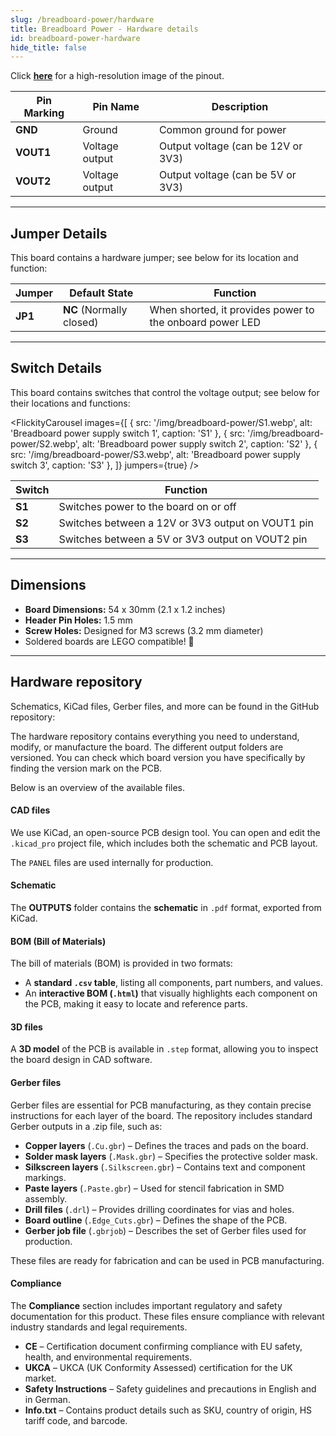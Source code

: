 ```yaml
---
slug: /breadboard-power/hardware
title: Breadboard Power - Hardware details
id: breadboard-power-hardware
hide_title: false
---
```


<CenteredImage src="/img/breadboard-power/pinout.png" alt="Pinout" />

Click [**here**](/img/breadboard-power/pinout.png) for a high-resolution image of the pinout.

| Pin Marking | Pin Name | Description                                     |
| ----------- | -------- | ----------------------------------------------- |
| **GND**     | Ground   | Common ground for power            |
| **VOUT1**   | Voltage output   | Output voltage (can be 12V or 3V3)    |
| **VOUT2**   | Voltage output   | Output voltage (can be 5V or 3V3)     |

---

## Jumper Details

This board contains a hardware jumper; see below for its location and function:

<CenteredImage src="/img/breadboard-power/jp1.webp" alt="Breadboard power jumper location" width="550px" />

| Jumper  | Default State            | Function                                                                                          |
| ------- | ------------------------ | ------------------------------------------------------------------------------------------------- |
| **JP1** | **NC** (Normally closed) | When shorted, it provides power to the onboard power LED                              |

---

## Switch Details

This board contains switches that control the voltage output; see below for their locations and functions:

<FlickityCarousel
  images={[
    { src: '/img/breadboard-power/S1.webp', alt: 'Breadboard power supply switch 1', caption: 'S1' },
    { src: '/img/breadboard-power/S2.webp', alt: 'Breadboard power supply switch 2', caption: 'S2' },
    { src: '/img/breadboard-power/S3.webp', alt: 'Breadboard power supply switch 3', caption: 'S3' },
  ]}
  jumpers={true}
/>

| Switch  | Function                                    |
| ------- | ------------------------------------------- |
| **S1**  | Switches power to the board on or off          |
| **S2**  | Switches between a 12V or 3V3 output on VOUT1 pin |
| **S3**  | Switches between a 5V or 3V3 output on VOUT2 pin |

---

## Dimensions

- **Board Dimensions:** 54 x 30mm (2.1 x 1.2 inches)
- **Header Pin Holes:** 1.5 mm
- **Screw Holes:** Designed for M3 screws (3.2 mm diameter)
- Soldered boards are LEGO compatible! 🧱

---

## Hardware repository

Schematics, KiCad files, Gerber files, and more can be found in the GitHub repository:

<QuickLink 
  title="Breadboard power supply board Hardware Design" 
  description="GitHub hardware repository for this product"
  url="https://github.com/SolderedElectronics/Breadboard-power-supply-board-hardware-design" 
/> 

The hardware repository contains everything you need to understand, modify, or manufacture the board. The different output folders are versioned. You can check which board version you have specifically by finding the version mark on the PCB.

Below is an overview of the available files.  

#### CAD files

We use KiCad, an open-source PCB design tool. You can open and edit the `.kicad_pro` project file, which includes both the schematic and PCB layout.  

The `PANEL` files are used internally for production.  

#### Schematic

The **OUTPUTS** folder contains the **schematic** in `.pdf` format, exported from KiCad.

#### BOM (Bill of Materials)

The bill of materials (BOM) is provided in two formats:  

- A **standard `.csv` table**, listing all components, part numbers, and values.  
- An **interactive BOM (`.html`)** that visually highlights each component on the PCB, making it easy to locate and reference parts.  

#### 3D files

A **3D model** of the PCB is available in `.step` format, allowing you to inspect the board design in CAD software.  

#### Gerber files 

Gerber files are essential for PCB manufacturing, as they contain precise instructions for each layer of the board. The repository includes standard Gerber outputs in a .zip file, such as:  

- **Copper layers** (`.Cu.gbr`) – Defines the traces and pads on the board.  
- **Solder mask layers** (`.Mask.gbr`) – Specifies the protective solder mask.  
- **Silkscreen layers** (`.Silkscreen.gbr`) – Contains text and component markings.  
- **Paste layers** (`.Paste.gbr`) – Used for stencil fabrication in SMD assembly.  
- **Drill files** (`.drl`) – Provides drilling coordinates for vias and holes.  
- **Board outline** (`.Edge_Cuts.gbr`) – Defines the shape of the PCB.  
- **Gerber job file** (`.gbrjob`) – Describes the set of Gerber files used for production.  

These files are ready for fabrication and can be used in PCB manufacturing.

#### Compliance  

The **Compliance** section includes important regulatory and safety documentation for this product. These files ensure compliance with relevant industry standards and legal requirements.  

- **CE** – Certification document confirming compliance with EU safety, health, and environmental requirements.  
- **UKCA** – UKCA (UK Conformity Assessed) certification for the UK market.  
- **Safety Instructions** – Safety guidelines and precautions in English and in German.
- **Info.txt** – Contains product details such as SKU, country of origin, HS tariff code, and barcode.